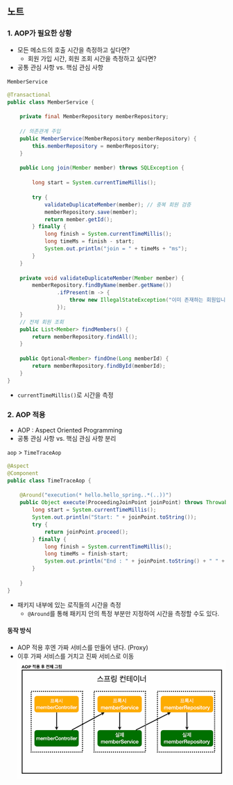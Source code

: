 ## 노트

### 1. AOP가 필요한 상황
* 모든 메소드의 호출 시간을 측정하고 싶다면?
    * 회원 가입 시간, 회원 조회 시간을 측정하고 싶다면?
* 공통 관심 사항 vs. 핵심 관심 사항

`MemberService`
```java
@Transactional
public class MemberService {

    private final MemberRepository memberRepository;

    // 의존관계 주입
    public MemberService(MemberRepository memberRepository) {
        this.memberRepository = memberRepository;
    }

    public Long join(Member member) throws SQLException {

        long start = System.currentTimeMillis();

        try {
            validateDuplicateMember(member); // 중복 회원 검증
            memberRepository.save(member);
            return member.getId();
        } finally {
            long finish = System.currentTimeMillis();
            long timeMs = finish - start;
            System.out.println("join = " + timeMs + "ms");
        }
    }

    private void validateDuplicateMember(Member member) {
        memberRepository.findByName(member.getName())
                .ifPresent(m -> {
                    throw new IllegalStateException("이미 존재하는 회원입니다.");
                });
    }
    // 전체 회원 조회
    public List<Member> findMembers() {
        return memberRepository.findAll();
    }

    public Optional<Member> findOne(Long memberId) {
        return memberRepository.findById(memberId);
    }
}
```
* `currentTimeMillis()`로 시간을 측정

### 2. AOP 적용
* AOP : Aspect Oriented Programming
* 공통 관심 사항 vs. 핵심 관심 사항 분리

`aop` > `TimeTraceAop`
```java
@Aspect
@Component
public class TimeTraceAop {

    @Around("execution(* hello.hello_spring..*(..))")
    public Object execute(ProceedingJoinPoint joinPoint) throws Throwable {
        long start = System.currentTimeMillis();
        System.out.println("Start: " + joinPoint.toString());
        try {
            return joinPoint.proceed();
        } finally {
            long finish = System.currentTimeMillis();
            long timeMs = finish-start;
            System.out.println("End : " + joinPoint.toString() + " " + timeMs + "ms");
        }

    }
}
```
* 패키지 내부에 있는 로직들의 시간을 측정
    * `@Around`를 통해 패키지 안의 특정 부분만 지정하여 시간을 측정할 수도 있다.

#### 동작 방식
* AOP 적용 후엔 가짜 서비스를 만들어 낸다. (Proxy)
* 이후 가짜 서비스를 거치고 진짜 서비스로 이동
![aop-proxy](./img/aop-proxy.png)